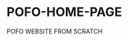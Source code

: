 # POFO-HOME-PAGE
POFO WEBSITE FROM SCRATCH
<!DOCTYPE html>
<html>
  <head>
    <title>
POFO WEBSITE
      </title>
    <meta charset="utf-8">
<style>
  body{
    background-image: url(https://photos.google.com/photo/AF1QipP0W2Ct9akzXCSU0MAFXNHrcSeBYVujmxfwJxft)
  }
</style>
</head>
  <body>
<main>
  
  </main>
</body>
</html>
